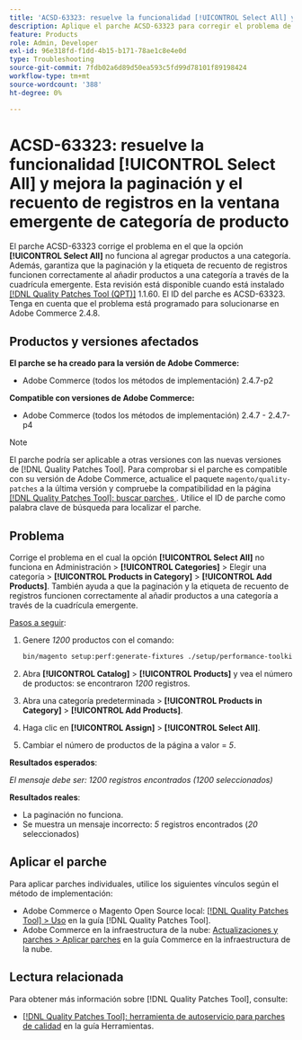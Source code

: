 ```yaml
---
title: 'ACSD-63323: resuelve la funcionalidad [!UICONTROL Select All] y mejora la paginación y el recuento de registros en la ventana emergente de categoría de producto'
description: Aplique el parche ACSD-63323 para corregir el problema de Adobe Commerce en el que la opción [!UICONTROL Select All] no funciona al agregar productos a una categoría. Además, garantiza que la paginación y la etiqueta de recuento de registros funcionen correctamente al añadir productos a una categoría a través de la cuadrícula emergente.
feature: Products
role: Admin, Developer
exl-id: 96e318fd-f1dd-4b15-b171-78ae1c8e4e0d
type: Troubleshooting
source-git-commit: 7fdb02a6d89d50ea593c5fd99d78101f89198424
workflow-type: tm+mt
source-wordcount: '388'
ht-degree: 0%

---
```


# ACSD-63323: resuelve la funcionalidad [!UICONTROL Select All] y mejora la paginación y el recuento de registros en la ventana emergente de categoría de producto

El parche ACSD-63323 corrige el problema en el que la opción **[!UICONTROL Select All]** no funciona al agregar productos a una categoría. Además, garantiza que la paginación y la etiqueta de recuento de registros funcionen correctamente al añadir productos a una categoría a través de la cuadrícula emergente. Esta revisión está disponible cuando está instalado [[!DNL Quality Patches Tool (QPT)]](/help/tools/quality-patches-tool/quality-patches-tool-to-self-serve-quality-patches.md) 1.1.60. El ID del parche es ACSD-63323. Tenga en cuenta que el problema está programado para solucionarse en Adobe Commerce 2.4.8.

## Productos y versiones afectados

**El parche se ha creado para la versión de Adobe Commerce:**
* Adobe Commerce (todos los métodos de implementación) 2.4.7-p2

**Compatible con versiones de Adobe Commerce:**
* Adobe Commerce (todos los métodos de implementación) 2.4.7 - 2.4.7-p4

>[!NOTE]
>
>El parche podría ser aplicable a otras versiones con las nuevas versiones de [!DNL Quality Patches Tool]. Para comprobar si el parche es compatible con su versión de Adobe Commerce, actualice el paquete `magento/quality-patches` a la última versión y compruebe la compatibilidad en la página [[!DNL Quality Patches Tool]: buscar parches &#x200B;](https://experienceleague.adobe.com/tools/commerce-quality-patches/index.html?lang=es). Utilice el ID de parche como palabra clave de búsqueda para localizar el parche.

## Problema

Corrige el problema en el cual la opción **[!UICONTROL Select All]** no funciona en Administración > **[!UICONTROL Categories]** > Elegir una categoría > **[!UICONTROL Products in Category]** > **[!UICONTROL Add Products]**. También ayuda a que la paginación y la etiqueta de recuento de registros funcionen correctamente al añadir productos a una categoría a través de la cuadrícula emergente.


<u>Pasos a seguir</u>:

1. Genere *1200* productos con el comando:

   ```bash
   bin/magento setup:perf:generate-fixtures ./setup/performance-toolkit/profiles/ce/small.xml
   ```

1. Abra **[!UICONTROL Catalog]** > **[!UICONTROL Products]** y vea el número de productos: se encontraron *1200* registros.
1. Abra una categoría predeterminada > **[!UICONTROL Products in Category]** > **[!UICONTROL Add Products]**.
1. Haga clic en **[!UICONTROL Assign]** > **[!UICONTROL Select All]**.
1. Cambiar el número de productos de la página a valor = *5*.


**Resultados esperados**:

*El mensaje debe ser: 1200 registros encontrados (1200 seleccionados)*

**Resultados reales**:

* La paginación no funciona.
* Se muestra un mensaje incorrecto: *5* registros encontrados (*20* seleccionados)

## Aplicar el parche

Para aplicar parches individuales, utilice los siguientes vínculos según el método de implementación:

* Adobe Commerce o Magento Open Source local: [[!DNL Quality Patches Tool] > Uso](/help/tools/quality-patches-tool/usage.md) en la guía [!DNL Quality Patches Tool].
* Adobe Commerce en la infraestructura de la nube: [Actualizaciones y parches > Aplicar parches](https://experienceleague.adobe.com/docs/commerce-cloud-service/user-guide/develop/upgrade/apply-patches.html?lang=es) en la guía Commerce en la infraestructura de la nube.


## Lectura relacionada

Para obtener más información sobre [!DNL Quality Patches Tool], consulte:

* [[!DNL Quality Patches Tool]: herramienta de autoservicio para parches de calidad](/help/tools/quality-patches-tool/quality-patches-tool-to-self-serve-quality-patches.md) en la guía Herramientas.
